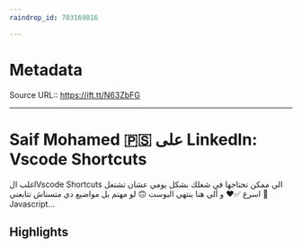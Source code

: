 ```yaml
---
raindrop_id: 703169816

---
```


# Metadata
Source URL:: https://ift.tt/N63ZbFG


---
# Saif Mohamed 🇵🇸 على LinkedIn: Vscode Shortcuts

اغلب الVscode Shortcuts  الي ممكن تحتاجها في شغلك بشكل يومي عشان تشتغل اسرع ✅❤️   و ألي هنا ينتهي البوست 🙃  لو مهتم بل مواضيع دي متسناش تتابعني 🔔  Javascript…

## Highlights
